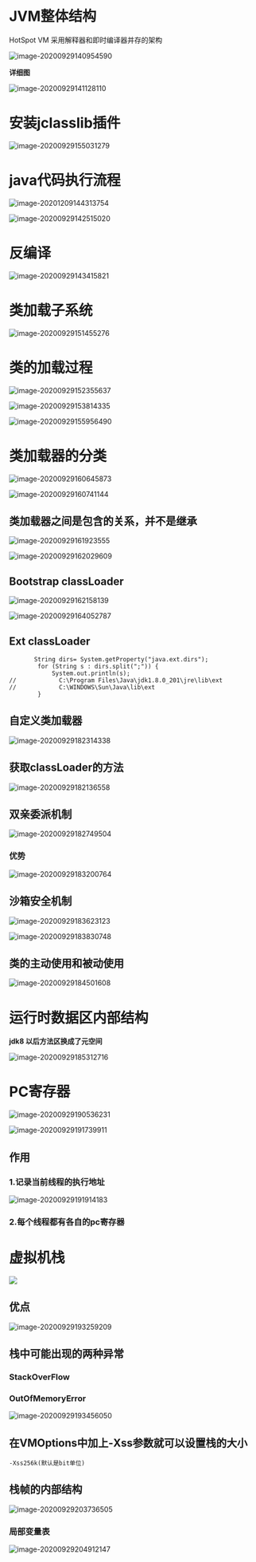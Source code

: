 # JVM整体结构

HotSpot VM 采用解释器和即时编译器并存的架构

![image-20200929140954590](C:\Users\user\AppData\Roaming\Typora\typora-user-images\image-20200929140954590.png)

**详细图**

![image-20200929141128110](C:\Users\user\AppData\Roaming\Typora\typora-user-images\image-20200929141128110.png)

# 安装jclasslib插件

![image-20200929155031279](C:\Users\user\AppData\Roaming\Typora\typora-user-images\image-20200929155031279.png)

# java代码执行流程

![image-20201209144313754](C:\Users\user\AppData\Roaming\Typora\typora-user-images\image-20201209144313754.png)

![image-20200929142515020](C:\Users\user\AppData\Roaming\Typora\typora-user-images\image-20200929142515020.png)

# 反编译

![image-20200929143415821](C:\Users\user\AppData\Roaming\Typora\typora-user-images\image-20200929143415821.png)

# 类加载子系统

![image-20200929151455276](C:\Users\user\AppData\Roaming\Typora\typora-user-images\image-20200929151455276.png)

# 类的加载过程

![image-20200929152355637](C:\Users\user\AppData\Roaming\Typora\typora-user-images\image-20200929152355637.png)

![image-20200929153814335](C:\Users\user\AppData\Roaming\Typora\typora-user-images\image-20200929153814335.png)

![image-20200929155956490](C:\Users\user\AppData\Roaming\Typora\typora-user-images\image-20200929155956490.png)

# 类加载器的分类

![image-20200929160645873](C:\Users\user\AppData\Roaming\Typora\typora-user-images\image-20200929160645873.png)

![image-20200929160741144](C:\Users\user\AppData\Roaming\Typora\typora-user-images\image-20200929160741144.png)

## 类加载器之间是包含的关系，并不是继承

![image-20200929161923555](C:\Users\user\AppData\Roaming\Typora\typora-user-images\image-20200929161923555.png)

![image-20200929162029609](C:\Users\user\AppData\Roaming\Typora\typora-user-images\image-20200929162029609.png)

## Bootstrap classLoader

![image-20200929162158139](C:\Users\user\AppData\Roaming\Typora\typora-user-images\image-20200929162158139.png)

![image-20200929164052787](C:\Users\user\AppData\Roaming\Typora\typora-user-images\image-20200929164052787.png)

## Ext classLoader

```
       String dirs= System.getProperty("java.ext.dirs");
        for (String s : dirs.split(";")) {
            System.out.println(s);
//            C:\Program Files\Java\jdk1.8.0_201\jre\lib\ext
//            C:\WINDOWS\Sun\Java\lib\ext
        }
```

## 自定义类加载器

![image-20200929182314338](C:\Users\user\AppData\Roaming\Typora\typora-user-images\image-20200929182314338.png)

## 获取classLoader的方法

![image-20200929182136558](C:\Users\user\AppData\Roaming\Typora\typora-user-images\image-20200929182136558.png)

## 双亲委派机制

![image-20200929182749504](C:\Users\user\AppData\Roaming\Typora\typora-user-images\image-20200929182749504.png)

### 优势

![image-20200929183200764](C:\Users\user\AppData\Roaming\Typora\typora-user-images\image-20200929183200764.png)

## 沙箱安全机制

![image-20200929183623123](C:\Users\user\AppData\Roaming\Typora\typora-user-images\image-20200929183623123.png)

![image-20200929183830748](C:\Users\user\AppData\Roaming\Typora\typora-user-images\image-20200929183830748.png)

## 类的主动使用和被动使用

![image-20200929184501608](C:\Users\user\AppData\Roaming\Typora\typora-user-images\image-20200929184501608.png)

# 运行时数据区内部结构

**jdk8 以后方法区换成了元空间**

![image-20200929185312716](C:\Users\user\AppData\Roaming\Typora\typora-user-images\image-20200929185312716.png)

# PC寄存器

![image-20200929190536231](C:\Users\user\AppData\Roaming\Typora\typora-user-images\image-20200929190536231.png)

![image-20200929191739911](C:\Users\user\AppData\Roaming\Typora\typora-user-images\image-20200929191739911.png)

## 作用

### 1.记录当前线程的执行地址

![image-20200929191914183](C:\Users\user\AppData\Roaming\Typora\typora-user-images\image-20200929191914183.png)

### 2.每个线程都有各自的pc寄存器

# 虚拟机栈

![](C:\Users\user\AppData\Roaming\Typora\typora-user-images\image-20200929193110464.png)

## 优点

![image-20200929193259209](C:\Users\user\AppData\Roaming\Typora\typora-user-images\image-20200929193259209.png)

## 栈中可能出现的两种异常

### StackOverFlow

### OutOfMemoryError

![image-20200929193456050](C:\Users\user\AppData\Roaming\Typora\typora-user-images\image-20200929193456050.png)

## 在VMOptions中加上-Xss参数就可以设置栈的大小

```
-Xss256k(默认是bit单位)
```

## 栈帧的内部结构

![image-20200929203736505](C:\Users\user\AppData\Roaming\Typora\typora-user-images\image-20200929203736505.png)

### 局部变量表

![image-20200929204912147](C:\Users\user\AppData\Roaming\Typora\typora-user-images\image-20200929204912147.png)